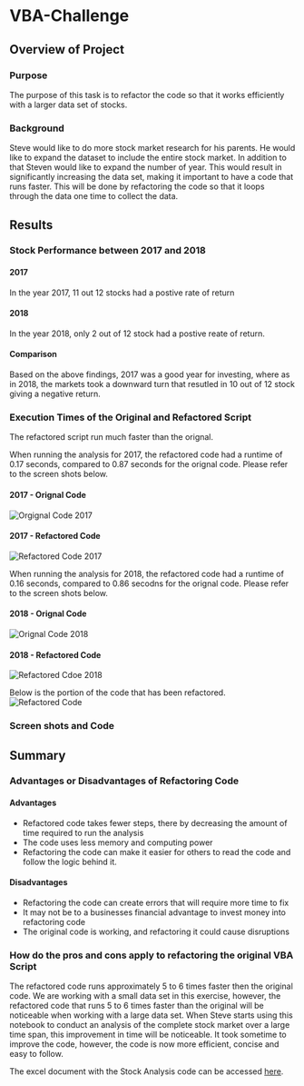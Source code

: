 # VBA-Challenge

## Overview of Project
### Purpose
The purpose of this task is to refactor the code so that it works efficiently with a larger data set of stocks.
### Background
Steve would like to do more stock market research for his parents. He would like to expand the dataset to include the entire stock market. In addition to that Steven would like to expand the number of year. This would result in significantly increasing the data set, making it important to have a code that runs faster. 
This will be done by refactoring the code so that it loops through the data one time to collect the data.

## Results
### Stock Performance between 2017 and 2018
#### 2017
In the year 2017, 11 out 12 stocks had a postive rate of return

#### 2018
In the year 2018, only 2 out of 12 stock had a postive reate of return. 

#### Comparison
Based on the above findings, 2017 was a good year for investing, where as in 2018, the markets took a downward turn that resutled in 10 out of 12 stock giving a negative return.



### Execution Times of the Original and Refactored Script
The refactored script run much faster than the orignal. 

When running the analysis for 2017, the refactored code had a runtime of 0.17 seconds, compared to 0.87 seconds for the orignal code. Please refer to the screen shots below.

#### 2017 - Orignal Code
![Orgignal Code 2017](https://github.com/shayanafzal/VBA-Challenge/blob/c43d9a204f471fef9dccfcdf6c132c46986d2ef9/Resources/2017%20Orignal.png)

#### 2017 - Refactored Code
![Refactored Code 2017](https://github.com/shayanafzal/VBA-Challenge/blob/6afedd06b88b7acb5b77e9f3a3befbd55c83f932/Resources/2017%20Refactored.png)


When running the analysis for 2018, the refactored code had a runtime of 0.16 seconds, compared to 0.86 secodns for the orignal code. Please refer to the screen shots below.


#### 2018 - Orignal Code
![Orignal Code 2018](https://github.com/shayanafzal/VBA-Challenge/blob/6afedd06b88b7acb5b77e9f3a3befbd55c83f932/Resources/2018%20Orignal.png)

#### 2018 - Refactored Code
![Refactored Cdoe 2018](https://github.com/shayanafzal/VBA-Challenge/blob/6afedd06b88b7acb5b77e9f3a3befbd55c83f932/Resources/2018%20Refactored.png)

Below is the portion of the code that has been refactored. 
![Refactored Code](https://github.com/shayanafzal/VBA-Challenge/blob/0473229ccd1c6351043b7e45906b6826334cb897/Resources/Code%20Refactored.png)



### Screen shots and Code

## Summary
### Advantages or Disadvantages of Refactoring Code
#### Advantages
* Refactored code takes fewer steps, there by decreasing the amount of time required to run the analysis
* The code uses less memory and computing power
* Refactoring the code can make it easier for others to read the code and follow the logic behind it.
#### Disadvantages
* Refactoring the code can create errors that will require more time to fix
* It may not be to a businesses financial advantage to invest money into refactoring code
* The original code is working, and refactoring it could cause disruptions

### How do the pros and cons apply to refactoring the original VBA Script
The refactored code runs approximately 5 to 6 times faster then the original code. We are working with a small data set in this exercise, however, the refactored code that runs 5 to 6 times faster than the original will be noticeable when working with a large data set. 
When Steve starts using this notebook to conduct an analysis of the complete stock market over a large time span, this improvement in time will be noticeable. 
It took sometime to improve the code, however, the code is now more efficient, concise and easy to follow. 

The excel document with the Stock Analysis code can be accessed
[here]().




